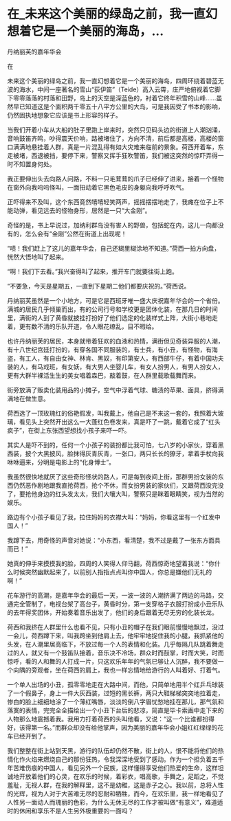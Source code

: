 # 在_未来这个美丽的绿岛之前，我一直幻想着它是一个美丽的海岛，...

丹纳丽芙的嘉年华会

在

未来这个美丽的绿岛之前，我一直幻想着它是一个美丽的海岛，四周环绕着碧蓝无波的海水，中间一座著名的雪山“荻伊笛”（Teide）高入云霄，庄严地俯视着它脚下零零落落的村落和田野，岛上的天空是深蓝色的，衬着它终年积雪的山峰……虽然早已知道这是个面积两千零五十八平方公里的大岛，可是我因受了书本的影响，仍然固执地想象它应该是书上形容的样子。

当我们开着小车从大船的肚子里跑上岸来时，突然只见码头边的街道上人潮汹涌，音响鼓笛齐鸣，吵得震天价响，路被堵住了，方向不清，前后都是高楼，高楼的窗口满满地悬挂着人群，真是一片混乱得有如大灾难来临前的景象。荷西开着车，东走被堵，西退被挡，要停下来，警察又挥手狂吹警笛，我们被这突然的惊吓弄得一时不知置身何处。

我正要伸出头去向路人问路，不料一只毛茸茸的爪子已经伸了进来，接着一个怪物在窗外向我呜呜怪叫，一面扭动着它黑色毛皮的身躯向我呼呼吹气。

正吓得来不及叫，这个东西竟然嘻嘻轻笑两声，摇摇摆摆地走了，我瘫在位子上不能动弹，看见远去的怪物身形，居然是一只“大金刚”。

奇怪的是，书上早说过，加纳利群岛没有害人的野兽，包括蛇在内，这儿一向都没有的，怎么会有“金刚”公然在街道上出现呢！

“啧！我们赶上了这儿的嘉年华会，自己还糊里糊涂地不知道。”荷西一拍方向盘，恍然大悟地叫了起来。

“啊！我们下去看。”我兴奋得叫了起来，推开车门就要往街上跑。

“不要急，今天是星期五，一直到下星期二他们都要庆祝的。”荷西说。

丹纳丽芙虽然是一个小地方，可是它是西班牙唯一盛大庆祝嘉年华会的一个省份。满城的居民几乎倾巢而出，有的公司行号和学校更是团体化装，在那几日的时间里，满街的人到了黄昏就披挂打扮好了他们选定的化装样式上阵，大街小巷地走着，更有数不清的乐队开道，令人眼花缭乱，目不暇给。

也许丹纳丽芙的居民，本身就带着狂欢的血液和热情，满街但见奇装异服的人潮，有十八世纪宫廷打扮的，有穿各国不同服装的，有士兵，有小丑，有怪物，有海盗，有工人，有自由女神、林肯、黑奴，有印第安人，有西部牛仔，有着中国功夫装的人，有马戏班，有女妖，有大男人坐婴儿车，有女人扮男人，有男人扮女人，更有大群半裸活生生的美女唱着森巴，敲着鼓，在人群里载歌载舞而来。

街旁放满了贩卖化装用品的小摊子，空气中浮着气球、糖渍的苹果、面具，挤得满满地在做生意。

荷西选了一顶玫瑰红的俗艳假发，叫我戴上，他自己是不来这一套的，我照着大玻璃，看见头上突然开出这么一大蓬红色卷发来，真是吓了一跳，戴着它成了“红头疯子”，在街上东张西望想找小孩子来吓一吓。

其实人是吓不到的，任何一个小孩子的装扮都比我可怕，七八岁的小家伙，穿着黑西装，披个大黑披风，脸抹得灰青灰青，一张口，两只长长的獠牙，拿着手杖向我咻咻逼来，分明是电影上的“化身博士”。

我虽然很快地就厌了这些奇形怪状的路人，可是每到夜间上街，那群男扮女装的东西仍然恶作剧地跟我直抢荷西，抢个不休，而女扮男装的家伙们，又跟荷西没完没了，要抢他身边的红头发太太，我们大嚷大叫，警察只是眯着眼睛笑，视为当然的娱乐。

路边有个小孩子看见了我，拉住妈妈的衣襟大叫：“妈妈，你看这里有一个红发中国人！”

我蹲下去，用奇怪的声音对她说：“小东西，看清楚，我不过是戴了一张东方面具而已！”

她真的伸手来摸摸我的脸，四周的人笑得人仰马翻，荷西惊奇地望着我说：“你什么时候突然幽默起来了，以前别人指指点点叫你中国人，你总是嫌他们无礼的啊！”

花车游行的高潮，是嘉年华会的最后一天，一波一波的人潮挤满了两边的马路，交通完全管制了，电视台架了高台子，黄昏时分，第一支穿格子衣服打扮成小丑乐队的去年得奖团体，开始奏着音乐出发了，他们的身后跟着无尽无穷的化装长龙。

荷西和我挤在人群里什么也看不见，只有小丑的帽子在我们眼前慢慢地飘过，没过一会儿，荷西蹲下来，叫我跨坐到他肩上去，他牢牢地捉住我的小腿，我抓紧他的头发，在人潮里居高临下，不放过每一个人的表情和化装。几乎每隔几队跳着舞走过的人，就又有一个鼓笛队接着，音乐决不冷场，群众时而鼓掌，时而大笑，时而惊呼，看的人和舞的人打成一片，只这欢乐年年的气氛已够让人沉醉，我不要做一个向隅的旁观者，坐在荷西的肩上，我也一样忘情地给游行的人叫着好、打着气。

一个单人出场的小丑，孤零零地走在大路中间，而他，只简单地用半个红乒乓球装了一个假鼻子，身上一件大灰西装，过短的黑长裤，两只大鞋梯梯突突地拉着走，惨白的脸上细细地涂了一个薄红嘴唇，淡淡的倒八字眉忧愁地挂在那儿，那气氛和落寞的表情，完完全全描绘出一个小丑下台后的悲凉，简直是毕卡索画中走下来的人物那么地震撼着我。我用力打着荷西的头叫他看，又说：“这一个比谁都扮得好，该得第一名。”而群众却没有给他掌声，因为美丽的嘉年华会小姐红红绿绿的花车已经开到了。

我们整整在街上站到天黑，游行的队伍却仍然不散，街上的人，恨不能将他们的热情化作火焰来燃烧自己的那份狂热，令我深深地受到了感动。作为一个担负着五千年苦难伤痕的中国人，看见另外一个民族，这样懂得享受他们热爱的生命，这样坦诚地开放着他们的心灵，在欢乐的时候，着彩衣，唱高歌，手舞之，足蹈之，不觉羞耻，无视人群，在我的解释里，这不是幼稚，这是赤子之心。我以前，总将人性的光辉，视为人对于大苦难无尽的忍耐和牺牲，而今，在欢乐里，我一样地看见了人性另一面动人而瑰丽的色彩，为什么无休无尽的工作才被叫做“有意义”，难道适时的休闲和享乐不是人生另外极重要的一面吗？